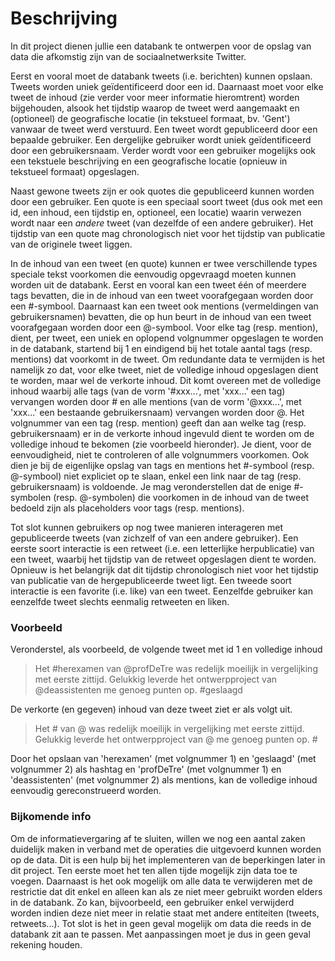 # Beschrijving

In dit project dienen jullie een databank te ontwerpen voor de opslag van data die afkomstig zijn van de sociaalnetwerksite Twitter.

Eerst en vooral moet de databank tweets (i.e. berichten) kunnen opslaan.
Tweets worden uniek geïdentificeerd door een id.
Daarnaast moet voor elke tweet de inhoud (zie verder voor meer informatie hieromtrent) worden bijgehouden, alsook het tijdstip waarop de tweet werd aangemaakt en (optioneel) de geografische locatie (in tekstueel formaat, bv. 'Gent') vanwaar de tweet werd verstuurd.
Een tweet wordt gepubliceerd door een bepaalde gebruiker.
Een dergelijke gebruiker wordt uniek geïdentificeerd door een gebruikersnaam.
Verder wordt voor een gebruiker mogelijks ook een tekstuele beschrijving en een geografische locatie (opnieuw in tekstueel formaat) opgeslagen.

Naast gewone tweets zijn er ook quotes die gepubliceerd kunnen worden door een gebruiker.
Een quote is een speciaal soort tweet (dus ook met een id, een inhoud, een tijdstip en, optioneel, een locatie) waarin verwezen wordt naar een _andere_ tweet (van dezelfde of een andere gebruiker).
Het tijdstip van een quote mag chronologisch niet voor het tijdstip van publicatie van de originele tweet liggen.

In de inhoud van een tweet (en quote) kunnen er twee verschillende types speciale tekst voorkomen die eenvoudig opgevraagd moeten kunnen worden uit de databank.
Eerst en vooral kan een tweet één of meerdere tags bevatten, die in de inhoud van een tweet voorafgegaan worden door een #-symbool.
Daarnaast kan een tweet ook mentions (vermeldingen van gebruikersnamen) bevatten, die op hun beurt in de inhoud van een tweet voorafgegaan worden door een @-symbool.
Voor elke tag (resp. mention), dient, per tweet, een uniek en oplopend volgnummer opgeslagen te worden in de databank, startend bij 1 en eindigend bij het totale aantal tags (resp. mentions) dat voorkomt in de tweet.
Om redundante data te vermijden is het namelijk zo dat, voor elke tweet, niet de volledige inhoud opgeslagen dient te worden, maar wel de verkorte inhoud.
Dit komt overeen met de volledige inhoud waarbij alle tags (van de vorm '#xxx...', met 'xxx...' een tag) vervangen worden door # en alle mentions (van de vorm '@xxx...', met 'xxx...' een bestaande gebruikersnaam) vervangen worden door @.
Het volgnummer van een tag (resp. mention) geeft dan aan welke tag (resp. gebruikersnaam) er in de verkorte inhoud ingevuld dient te worden om de volledige inhoud te bekomen (zie voorbeeld hieronder).
Je dient, voor de eenvoudigheid, niet te controleren of alle volgnummers voorkomen.
Ook dien je bij de eigenlijke opslag van tags en mentions het #-symbool (resp. @-symbool) niet expliciet op te slaan, enkel een link naar de tag (resp. gebruikersnaam) is voldoende.
Je mag veronderstellen dat de enige #-symbolen (resp. @-symbolen) die voorkomen in de inhoud van de tweet bedoeld zijn als placeholders voor tags (resp. mentions).

Tot slot kunnen gebruikers op nog twee manieren interageren met gepubliceerde tweets (van zichzelf of van een andere gebruiker).
Een eerste soort interactie is een retweet (i.e. een letterlijke herpublicatie) van een tweet, waarbij het tijdstip van de retweet opgeslagen dient te worden.
Opnieuw is het belangrijk dat dit tijdstip chronologisch niet voor het tijdstip van publicatie van de hergepubliceerde tweet ligt.
Een tweede soort interactie is een favorite (i.e. like) van een tweet.
Eenzelfde gebruiker kan eenzelfde tweet slechts eenmalig retweeten en liken.

### Voorbeeld

Veronderstel, als voorbeeld, de volgende tweet met id 1 en volledige inhoud

> Het #herexamen van @profDeTre was redelijk moeilijk in vergelijking met eerste zittijd.
    Gelukkig leverde het ontwerpproject van @deassistenten me genoeg punten op.
    #geslaagd

De verkorte (en gegeven) inhoud van deze tweet ziet er als volgt uit.

>  Het # van @ was redelijk moeilijk in vergelijking met eerste zittijd.
    Gelukkig leverde het ontwerpproject van @ me genoeg punten op.
    #


Door het opslaan van 'herexamen' (met volgnummer 1) en 'geslaagd' (met volgnummer 2) als hashtag en 'profDeTre' (met volgnummer 1) en 'deassistenten' (met volgnummer 2) als mentions, kan de volledige inhoud eenvoudig gereconstrueerd worden.

### Bijkomende info

Om de informatievergaring af te sluiten, willen we nog een aantal zaken duidelijk maken in verband met de operaties die uitgevoerd kunnen worden op de data.
Dit is een hulp bij het implementeren van de beperkingen later in dit project.
Ten eerste moet het ten allen tijde mogelijk zijn data toe te voegen.
Daarnaast is het ook mogelijk om alle data te verwijderen met de restrictie dat dit enkel en alleen kan als ze niet meer gebruikt worden elders in de databank.
Zo kan, bijvoorbeeld, een gebruiker enkel verwijderd worden indien deze niet meer in relatie staat met andere entiteiten (tweets, retweets...).
Tot slot is het in geen geval mogelijk om data die reeds in de databank zit aan te passen.
Met aanpassingen moet je dus in geen geval rekening houden.